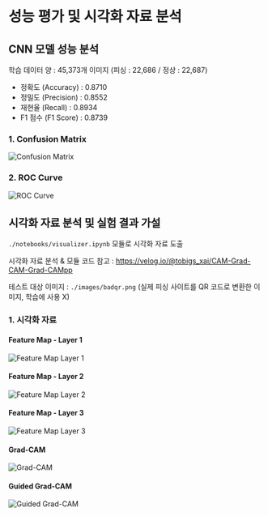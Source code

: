 # 성능 평가 및 시각화 자료 분석

## CNN 모델 성능 분석

학습 데이터 양 : 45,373개 이미지 (피싱 : 22,686 / 정상 : 22,687)

- 정확도 (Accuracy) : 0.8710
- 정밀도 (Precision) : 0.8552
- 재현율 (Recall) : 0.8934
- F1 점수 (F1 Score) : 0.8739

### 1. Confusion Matrix

![Confusion Matrix](./confusion_matrix.png)

### 2. ROC Curve

![ROC Curve](./roc_curve.png)

## 시각화 자료 분석 및 실험 결과 가설

`./notebooks/visualizer.ipynb` 모듈로 시각화 자료 도출

시각화 자료 분석 & 모듈 코드 참고 : <https://velog.io/@tobigs_xai/CAM-Grad-CAM-Grad-CAMpp>

테스트 대상 이미지 : `./images/badqr.png` (실제 피싱 사이트를 QR 코드로 변환한 이미지, 학습에 사용 X)

### 1. 시각화 자료

#### Feature Map - Layer 1

![Feature Map Layer 1](./fm-1.png)

#### Feature Map - Layer 2

![Feature Map Layer 2](./fm-2.png)

#### Feature Map - Layer 3

![Feature Map Layer 3](./fm-3.png)

#### Grad-CAM

![Grad-CAM](./grad-cam_real_phishing.png)

#### Guided Grad-CAM

![Guided Grad-CAM](./guided-grad-cam_real_phishing.png)

